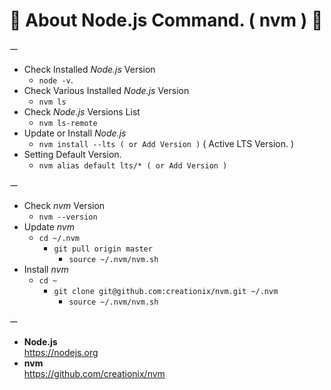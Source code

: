 # 🎻 About Node.js Command. ( nvm ) 🎻  
ー  

- Check Installed *Node.js* Version
  - `node -v`.  
- Check Various Installed *Node.js* Version  
  - `nvm ls`
- Check *Node.js* Versions List  
  - `nvm ls-remote`  
- Update or Install *Node.js*  
  - `nvm install --lts ( or Add Version )` ( Active LTS Version. )  
- Setting Default Version.  
  - `nvm alias default lts/* ( or Add Version )`  

ー  

- Check *nvm* Version  
  - `nvm --version`  
- Update *nvm*  
  - `cd ~/.nvm`  
    - `git pull origin master`  
      - `source ~/.nvm/nvm.sh`  
- Install *nvm*  
  - `cd ~`
    - `git clone git@github.com:creationix/nvm.git ~/.nvm`  
      - `source ~/.nvm/nvm.sh`  

ー  

- **Node.js**  
<https://nodejs.org>  
- **nvm**  
<https://github.com/creationix/nvm>
